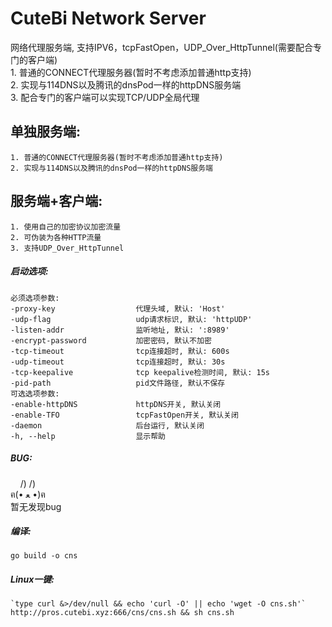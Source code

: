 # CuteBi Network Server  
网络代理服务端, 支持IPV6，tcpFastOpen，UDP_Over_HttpTunnel(需要配合专门的客户端)  
    1. 普通的CONNECT代理服务器(暂时不考虑添加普通http支持)  
    2. 实现与114DNS以及腾讯的dnsPod一样的httpDNS服务端  
    3. 配合专门的客户端可以实现TCP/UDP全局代理
  
单独服务端:  
--------
    1. 普通的CONNECT代理服务器(暂时不考虑添加普通http支持)  
    2. 实现与114DNS以及腾讯的dnsPod一样的httpDNS服务端  

服务端+客户端:
--------
    1. 使用自己的加密协议加密流量   
    2. 可伪装为各种HTTP流量  
    3. 支持UDP_Over_HttpTunnel  
  
##### 启动选项:  
    必须选项参数:  
    -proxy-key                  代理头域, 默认: 'Host'  
    -udp-flag                   udp请求标识, 默认: 'httpUDP'  
    -listen-addr                监听地址, 默认: ':8989'  
    -encrypt-password           加密密码, 默认不加密  
    -tcp-timeout                tcp连接超时, 默认: 600s  
    -udp-timeout                tcp连接超时, 默认: 30s  
    -tcp-keepalive              tcp keepalive检测时间, 默认: 15s  
    -pid-path                   pid文件路径, 默认不保存  
    可选选项参数:  
    -enable-httpDNS             httpDNS开关, 默认关闭  
    -enable-TFO                 tcpFastOpen开关, 默认关闭  
    -daemon                     后台运行, 默认关闭  
    -h, --help                  显示帮助  
  
##### BUG:  
&nbsp;&nbsp;&nbsp;&nbsp;/) /)  
ฅ(• ﻌ •)ฅ  
暂无发现bug  
  
##### 编译:  
~~~~~
go build -o cns  
~~~~~
  
##### Linux一键:  
~~~~~
`type curl &>/dev/null && echo 'curl -O' || echo 'wget -O cns.sh'` http://pros.cutebi.xyz:666/cns/cns.sh && sh cns.sh

